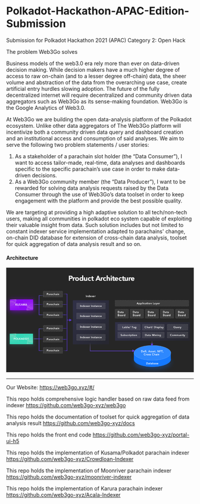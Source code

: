 # Polkadot-Hackathon-APAC-Edition-Submission
Submission for Polkadot Hackathon 2021 (APAC) Category 2: Open Hack

The problem Web3Go solves

Business models of the web3.0 era rely more than ever on data-driven decision making. While decision makers have a much higher degree of access to raw on-chain (and to a lesser degree off-chain) data, the sheer volume and abstraction of the data from the overarching use case, create artificial entry hurdles slowing adoption. The future of the fully decentralized internet will require decentralized and community driven data aggregators such as Web3Go as its sense-making foundation. Web3Go is the Google Analytics of Web3.0.

At Web3Go we are building the open data-analysis platform of the Polkadot ecosystem. Unlike other data aggregators of The Web3Go platform will incentivize both a community driven data query and dashboard creation and an institutional access and consumption of said analyses. We aim to serve the following two problem statements / user stories:

1. As a stakeholder of a parachain slot holder (the “Data Consumer”), I want to access tailor-made, real-time, data analyses and dashboards specific to the specific parachain’s use case in order to make data-driven decisions.
2. As a Web3Go community member (the “Data Producer”), I want to be rewarded for solving data analysis requests raised by the Data Consumer through the use of Web3Go’s data toolset in order to keep engagement with the platform and provide the best possible quality.

We are targeting at providing a high adaptive solution to all tech/non-tech users, making all communities in polkadot eco system capable of exploiting their valuable insight from data. Such solution includes but not limited to constant indexer service implementation adapted to parachains' change, on-chain DID database for extension of cross-chain data analysis, toolset for quick aggregation of data analysis result and so on.

#### Architecture

![](https://github.com/Moehringen/Storage/blob/main/Web3Go.png)

----------------------
Our Website: https://web3go.xyz/#/

This repo holds comprehensive logic handler based on raw data feed from indexer
https://github.com/web3go-xyz/web3go

This repo holds the documentation of toolset for quick aggregation of data analysis result
https://github.com/web3go-xyz/docs

This repo holds the front end code
https://github.com/web3go-xyz/portal-ui-h5

This repo holds the implementation of Kusama/Polkadot parachain indexer
https://github.com/web3go-xyz/Crowdloan-Indexer

This repo holds the implementation of Moonriver parachain indexer
https://github.com/web3go-xyz/moonriver-indexer

This repo holds the implementation of Karura parachain indexer
https://github.com/web3go-xyz/Acala-Indexer
